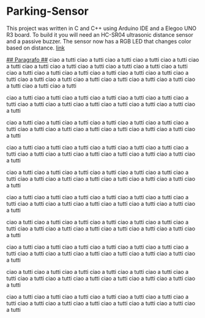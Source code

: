 # Parking-Sensor
 This project was written in C and C++ using Arduino IDE and a Elegoo UNO R3 board. To build it you will need an HC-SR04 ultrasonic distance sensor and a passive buzzer. The sensor now has a RGB LED that changes color based on distance.
 [link](#paragrafo)
 
 
 [## Paragrafo ##](#paragrafo)
 ciao a tutti
 ciao a tutti
  ciao a tutti ciao a tutti
   ciao a tutti
    ciao a tutti ciao a tutti
     ciao a tutti
      ciao a tutti
       ciao a tutti
        ciao a tutti
         ciao a tutti
          ciao a tutti
           ciao a tutti
            ciao a tutti
 ciao a tutti
  ciao a tutti ciao a tutti
   ciao a tutti
    ciao a tutti ciao a tutti
     ciao a tutti
      ciao a tutti
       ciao a tutti
        ciao a tutti
         ciao a tutti
          ciao a tutti
           ciao a tutti
           

 ciao a tutti
 ciao a tutti
  ciao a tutti ciao a tutti
   ciao a tutti
    ciao a tutti ciao a tutti
     ciao a tutti
      ciao a tutti
       ciao a tutti
        ciao a tutti
         ciao a tutti
          ciao a tutti
           ciao a tutti
           

 ciao a tutti
 ciao a tutti
  ciao a tutti ciao a tutti
   ciao a tutti
    ciao a tutti ciao a tutti
     ciao a tutti
      ciao a tutti
       ciao a tutti
        ciao a tutti
         ciao a tutti
          ciao a tutti
           ciao a tutti
           
 ciao a tutti
 ciao a tutti
  ciao a tutti ciao a tutti
   ciao a tutti
    ciao a tutti ciao a tutti
     ciao a tutti
      ciao a tutti
       ciao a tutti
        ciao a tutti
         ciao a tutti
          ciao a tutti
           ciao a tutti
           
 ciao a tutti
 ciao a tutti
  ciao a tutti ciao a tutti
   ciao a tutti
    ciao a tutti ciao a tutti
     ciao a tutti
      ciao a tutti
       ciao a tutti
        ciao a tutti
         ciao a tutti
          ciao a tutti
           ciao a tutti
           
 ciao a tutti
 ciao a tutti
  ciao a tutti ciao a tutti
   ciao a tutti
    ciao a tutti ciao a tutti
     ciao a tutti
      ciao a tutti
       ciao a tutti
        ciao a tutti
         ciao a tutti
          ciao a tutti
           ciao a tutti
           
 ciao a tutti
 ciao a tutti
  ciao a tutti ciao a tutti
   ciao a tutti
    ciao a tutti ciao a tutti
     ciao a tutti
      ciao a tutti
       ciao a tutti
        ciao a tutti
         ciao a tutti
          ciao a tutti
           ciao a tutti
           
 ciao a tutti
 ciao a tutti
  ciao a tutti ciao a tutti
   ciao a tutti
    ciao a tutti ciao a tutti
     ciao a tutti
      ciao a tutti
       ciao a tutti
        ciao a tutti
         ciao a tutti
          ciao a tutti
           ciao a tutti
           
 ciao a tutti
 ciao a tutti
  ciao a tutti ciao a tutti
   ciao a tutti
    ciao a tutti ciao a tutti
     ciao a tutti
      ciao a tutti
       ciao a tutti
        ciao a tutti
         ciao a tutti
          ciao a tutti
           ciao a tutti
           
 ciao a tutti
 ciao a tutti
  ciao a tutti ciao a tutti
   ciao a tutti
    ciao a tutti ciao a tutti
     ciao a tutti
      ciao a tutti
       ciao a tutti
        ciao a tutti
         ciao a tutti
          ciao a tutti
           ciao a tutti
           

           
